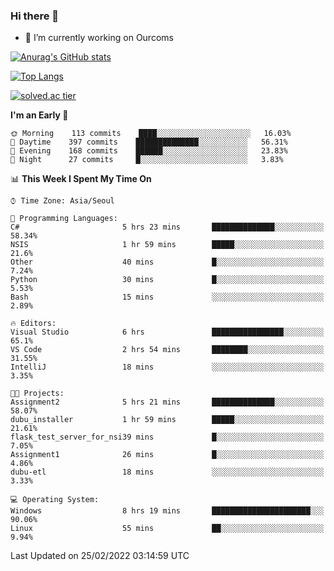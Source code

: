 ### Hi there 👋

- 🔭 I’m currently working on Ourcoms

<!--
**Rhange/Rhange** is a ✨ _special_ ✨ repository because its `README.md` (this file) appears on your GitHub profile.

Here are some ideas to get you started:

- 🌱 I’m currently learning ...
- 👯 I’m looking to collaborate on ...
- 🤔 I’m looking for help with ...
- 💬 Ask me about ...
- 📫 How to reach me: ...
- 😄 Pronouns: ...
- ⚡ Fun fact: ...
-->

[![Anurag's GitHub stats](https://github-readme-stats.vercel.app/api?username=rhange&show_icons=true&theme=gruvbox)](https://github.com/anuraghazra/github-readme-stats)

[![Top Langs](https://github-readme-stats.vercel.app/api/top-langs/?username=rhange&layout=compact&theme=gruvbox)](https://github.com/anuraghazra/github-readme-stats)

[![solved.ac tier](http://mazassumnida.wtf/api/generate_badge?boj=rhange0511)](https://solved.ac/rhange0511)

  <!--START_SECTION:waka-->
**I'm an Early 🐤** 

```text
🌞 Morning    113 commits    ████░░░░░░░░░░░░░░░░░░░░░   16.03% 
🌆 Daytime    397 commits    ██████████████░░░░░░░░░░░   56.31% 
🌃 Evening    168 commits    ██████░░░░░░░░░░░░░░░░░░░   23.83% 
🌙 Night      27 commits     █░░░░░░░░░░░░░░░░░░░░░░░░   3.83%

```


📊 **This Week I Spent My Time On** 

```text
⌚︎ Time Zone: Asia/Seoul

💬 Programming Languages: 
C#                       5 hrs 23 mins       ██████████████░░░░░░░░░░░   58.34% 
NSIS                     1 hr 59 mins        █████░░░░░░░░░░░░░░░░░░░░   21.6% 
Other                    40 mins             █░░░░░░░░░░░░░░░░░░░░░░░░   7.24% 
Python                   30 mins             █░░░░░░░░░░░░░░░░░░░░░░░░   5.53% 
Bash                     15 mins             ░░░░░░░░░░░░░░░░░░░░░░░░░   2.89%

🔥 Editors: 
Visual Studio            6 hrs               ████████████████░░░░░░░░░   65.1% 
VS Code                  2 hrs 54 mins       ████████░░░░░░░░░░░░░░░░░   31.55% 
IntelliJ                 18 mins             ░░░░░░░░░░░░░░░░░░░░░░░░░   3.35%

🐱‍💻 Projects: 
Assignment2              5 hrs 21 mins       ██████████████░░░░░░░░░░░   58.07% 
dubu_installer           1 hr 59 mins        █████░░░░░░░░░░░░░░░░░░░░   21.61% 
flask_test_server_for_nsi39 mins             █░░░░░░░░░░░░░░░░░░░░░░░░   7.05% 
Assignment1              26 mins             █░░░░░░░░░░░░░░░░░░░░░░░░   4.86% 
dubu-etl                 18 mins             ░░░░░░░░░░░░░░░░░░░░░░░░░   3.33%

💻 Operating System: 
Windows                  8 hrs 19 mins       ██████████████████████░░░   90.06% 
Linux                    55 mins             ██░░░░░░░░░░░░░░░░░░░░░░░   9.94%

```


 Last Updated on 25/02/2022 03:14:59 UTC
<!--END_SECTION:waka-->
